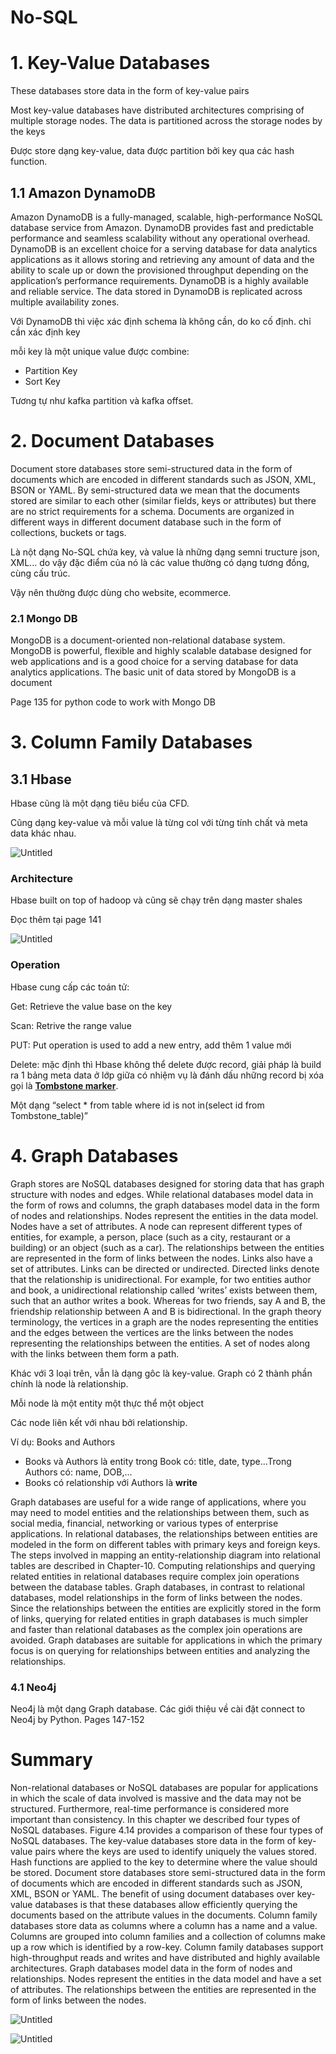 # No-SQL

# 1. Key-Value Databases

These databases store data in the form of key-value pairs

Most key-value databases have distributed architectures comprising of multiple storage nodes. The data is partitioned across the storage nodes by the keys

Được store dạng key-value, data được partition bởi key qua các hash function.

## 1.1 Amazon DynamoDB

Amazon DynamoDB is a fully-managed, scalable, high-performance NoSQL database
service from Amazon. DynamoDB provides fast and predictable performance and seamless
scalability without any operational overhead. DynamoDB is an excellent choice for a serving
database for data analytics applications as it allows storing and retrieving any amount of data
and the ability to scale up or down the provisioned throughput depending on the application’s
performance requirements. DynamoDB is a highly available and reliable service. The data
stored in DynamoDB is replicated across multiple availability zones.

Với DynamoDB thì việc xác định schema là không cần, do ko cố định. chỉ cần xác định key

mỗi key là một unique value được combine:

- Partition Key
- Sort Key

Tương tự như kafka partition và kafka offset.

# 2. Document Databases

Document store databases store semi-structured data in the form of documents which are encoded in different standards such as JSON, XML, BSON or YAML. By semi-structured data we mean that the documents stored are similar to each other (similar fields, keys or attributes) but there are no strict requirements for a schema. Documents are organized in different ways in different document database such in the form of collections, buckets or tags.

Là nột dạng No-SQL chứa key, và value là những dạng semni tructure json, XML... do vậy đặc điểm của nó là các value thường có dạng tương đồng, cùng cấu trúc.

Vậy nên thường được dùng cho website, ecommerce.

### 2.1 Mongo DB

MongoDB is a document-oriented non-relational database system. MongoDB is powerful, flexible and highly scalable database designed for web applications and is a good choice for a serving database for data analytics applications. The basic unit of data stored by MongoDB is a document

Page 135 for python code to work with Mongo DB

# 3. Column Family Databases

## 3.1 Hbase

Hbase cũng là một dạng tiêu biểu của CFD.

Cũng dạng key-value và mỗi value là từng col với từng tính chất và meta data khác nhau.

![Untitled](imgs/Untitled.png)

### Architecture

Hbase built on top of hadoop và cũng sẽ chạy trên dạng master shales

Đọc thêm tại page 141

![Untitled](imgs/Untitled%201.png)

### Operation

Hbase cung cấp các toán tử:

Get: Retrieve the value base on the key

Scan: Retrive the range value

PUT: Put operation is used to add a new entry, add thêm 1 value mới

Delete: mặc định thì Hbase không thể delete được record, giải pháp là build ra 1 bảng meta data ở lớp giữa có nhiệm vụ là đánh dấu những record bị xóa gọi là **[Tombstone marker](http://hadoop-hbase.blogspot.com/2011/12/deletion-in-hbase.html#:~:text=HBase%20periodically%20removes%20deleted%20cells,to%20look%20at%20all%20cells.)**. 

Một dạng “select * from table where id is not in(select id from Tombstone_table)” 

# 4. Graph Databases

Graph stores are NoSQL databases designed for storing data that has graph structure with nodes and edges. While relational databases model data in the form of rows and columns, the graph databases model data in the form of nodes and relationships. Nodes represent the entities in the data model. Nodes have a set of attributes. A node can represent different types of entities, for example, a person, place (such as a city, restaurant or a building) or an object (such as a car). The relationships between the entities are represented in the form of links between the nodes. Links also have a set of attributes. Links can be directed or undirected. Directed links denote that the relationship is unidirectional. For example, for two entities author and book, a unidirectional relationship called ‘writes’ exists between them, such that an author writes a book. Whereas for two friends, say A and B, the friendship relationship between A and B is bidirectional. In the graph theory terminology, the vertices in a graph are the nodes representing the entities and the edges between the vertices are the links between the nodes representing the relationships between the entities. A set of nodes along with the links between them form a path.

Khác với 3 loại trên, vẫn là dạng gôc là key-value. Graph có 2 thành phần chính là node là relationship.

Mỗi node là một entity một thực thể một object

Các node liên kết với nhau bởi relationship.

Ví dụ: Books and Authors

- Books và Authors là entity trong Book có: title, date, type...Trong Authors có: name, DOB,...
- Books có relationship với Authors là **write**

Graph databases are useful for a wide range of applications, where you may need to model entities and the relationships between them, such as social media, financial, networking or various types of enterprise applications. In relational databases, the relationships between entities are modeled in the form on different tables with primary keys and foreign keys. The steps involved in mapping an entity-relationship diagram into relational tables are described in Chapter-10. Computing relationships and querying related entities in relational databases require complex join operations between the database tables. Graph databases, in contrast to relational databases, model relationships in the form of links between the nodes. Since the relationships between the entities are explicitly stored in the form of links, querying for related entities in graph databases is much simpler and faster than relational databases as the complex join operations are avoided. Graph databases are suitable for applications in which the primary focus is on querying for relationships between entities and analyzing the relationships.

### 4.1 Neo4j

Neo4j là một dạng Graph database. Các giới thiệu về cài đặt connect to Neo4j by Python. Pages 147-152

# Summary

Non-relational databases or NoSQL databases are popular for applications in which the scale of data involved is massive and the data may not be structured. Furthermore, real-time performance is considered more important than consistency. In this chapter we described four types of NoSQL databases. Figure 4.14 provides a comparison of these four types of NoSQL databases. The key-value databases store data in the form of key-value pairs where the keys are used to identify uniquely the values stored. Hash functions are applied to the key to determine where the value should be stored. Document store databases store semi-structured data in the form of documents which are encoded in different standards such as JSON, XML, BSON or YAML. The benefit of using document databases over key-value databases is that these databases allow efficiently querying the documents based on the attribute values in the documents. Column family databases store data as columns where a column has a name and a value. Columns are grouped into column families and a collection of columns make up a row which is identified by a row-key. Column family databases support high-throughput reads and writes and have distributed and highly available architectures. Graph databases model data in the form of nodes and relationships. Nodes represent the entities in the data model and have a set of attributes. The relationships between the entities are represented in the form of links between the nodes.

![Untitled](imgs/Untitled%202.png)

![Untitled](imgs/Untitled%203.png)